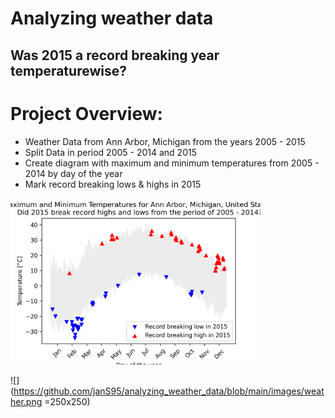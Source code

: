 # Analyzing weather data
## Was 2015 a record breaking year temperaturewise?

# Project Overview:
* Weather Data from Ann Arbor, Michigan from the years 2005 - 2015
* Split Data in period 2005 - 2014 and 2015
* Create diagram with maximum and minimum temperatures from 2005 - 2014 by day of the year
* Mark record breaking lows & highs in 2015

<img src="https://github.com/janS95/analyzing_weather_data/blob/main/images/weather.png" width="400">

![](https://github.com/janS95/analyzing_weather_data/blob/main/images/weather.png =250x250)
